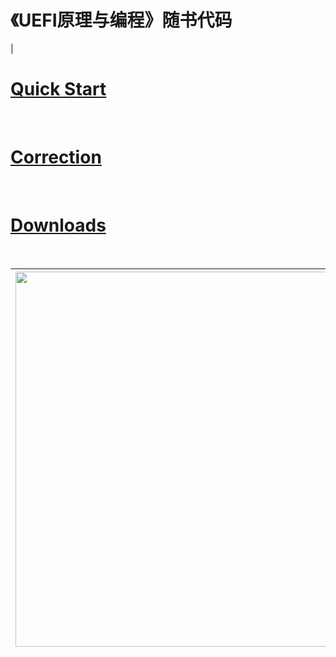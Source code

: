 # 《UEFI原理与编程》随书代码 #
| <h1><a href='https://code.google.com/p/uefi-programming-guider/wiki/QuickStart'> Quick Start</a> </h1> <br><h1><a href='https://code.google.com/p/uefi-programming-guider/wiki/correction'>Correction</a></h1><br><h1><a href='https://code.google.com/p/uefi-programming-guider/wiki/Download'>Downloads</a></h1><br> <table><thead><th> <img src='http://images.cppblog.com/cppblog_com/djxzh/uefi_principles_and_programming_1.jpg' width='600' /> </th></thead><tbody>